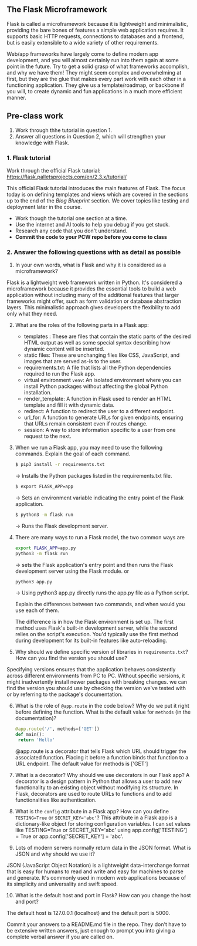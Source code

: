 ## The Flask Microframework

Flask is called a microframework because it is lightweight and minimalistic,
providing the bare bones of features a simple web application requires. It
supports basic HTTP requests, connections to databases and a frontend, but
is easily extensible to a wide variety of other requirements.

Web/app frameworks have largely come to define modern app development, and you
will almost certainly run into them again at some point in the future. Try to
get a solid grasp of what frameworks accomplish, and why we have them! They
might seem complex and overwhelming at first, but they are the glue that makes
every part work with each other in a functioning application. They give us a
template/roadmap, or backbone if you will, to create dynamic and fun
applications in a much more efficient manner.

## Pre-class work

1. Work through thhe tutorial in question 1.
2. Answer all questions in Question 2, which will strengthen your knowledge with Flask.

### 1. Flask tutorial

Work through the official Flask tutorial:
https://flask.palletsprojects.com/en/2.3.x/tutorial/

This official Flask tutorial introduces the main features of Flask.
The focus today is on defining templates and views which are covered in the sections up
to the end of the _Blog Blueprint_ section. We cover topics like testing and deployment
later in the course.

- Work though the tutorial one section at a time.
- Use the internet and AI tools to help you debug if you get stuck.
- Research any code that you don't understand.
- **Commit the code to your PCW repo before you come to class**

### 2. Answer the following questions with as detail as possible

1. In your own words, what is Flask and why it is considered as a microframework?

Flask is a lightweight web framework written in Python. It's considered a microframework because it provides the essential tools to build a web application without including many of the additional features that larger frameworks might offer, such as form validation or database abstraction layers. This minimalistic approach gives developers the flexibility to add only what they need.

2. What are the roles of the following parts in a Flask app:

   - templates : These are files that contain the static parts of the desired HTML output as well as some special syntax describing how dynamic content will be inserted.
   - static files: These are unchanging files like CSS, JavaScript, and images that are served as-is to the user.
   - requirements.txt: A file that lists all the Python dependencies required to run the Flask app.
   - virtual environment `venv`: An isolated environment where you can install Python packages without affecting the global Python installation.
   - render_template: A function in Flask used to render an HTML template and fill it with dynamic data.
   - redirect: A function to redirect the user to a different endpoint.
   - url_for: A function to generate URLs for given endpoints, ensuring that URLs remain consistent even if routes change.
   - session: A way to store information specific to a user from one request to the next.

3. When we run a Flask app, you may need to use the following commands. Explain the goal of each command.

   ```bash
   $ pip3 install -r requirements.txt
   ```

   -> Installs the Python packages listed in the requirements.txt file.

   ```bash
   $ export FLASK_APP=app
   ```

   -> Sets an environment variable indicating the entry point of the Flask application.

   ```bash
   $ python3 -m flask run
   ```

   -> Runs the Flask development server.

4. There are many ways to run a Flask model, the two common ways are

   ```bash
   export FLASK_APP=app.py
   python3 -m flask run
   ```

   -> sets the Flask application's entry point and then runs the Flask development server using the Flask module.
   or

   ```bash
   python3 app.py
   ```

   -> Using python3 app.py directly runs the app.py file as a Python script.

   Explain the differences between two commands, and when would you use each of them.

   The difference is in how the Flask environment is set up. The first method uses Flask's built-in development server, while the second relies on the script's execution. You'd typically use the first method during development for its built-in features like auto-reloading.

5. Why should we define specific version of libraries in `requirements.txt`? How can you find the version you should use?

Specifying versions ensures that the application behaves consistently across different environments from PC to PC. Without specific versions, it might inadvertently install newer packages with breaking changes. we can find the version you should use by checking the version we've tested with or by referring to the package's documentation.

6. What is the role of `@app.route` in the code below? Why do we put it right before defining the function. What is the default value for `methods` (in the documentation)?

   ```python
   @app.route('/', methods=['GET'])
   def main():
   	return 'Hello'
   ```

   @app.route is a decorator that tells Flask which URL should trigger the associated function. Placing it before a function binds that function to a URL endpoint. The default value for methods is ['GET']

7. What is a decorator? Why should we use decorators in our Flask app?
   A decorator is a design pattern in Python that allows a user to add new functionality to an existing object without modifying its structure. In Flask, decorators are used to route URLs to functions and to add functionalities like authentication.

8. What is the `config` attribute in a Flask app? How can you define `TESTING=True` or `SECRET_KEY='abc'`?
   This attribute in a Flask app is a dictionary-like object for storing configuration variables. I can set values like TESTING=True or SECRET_KEY='abc' using app.config['TESTING'] = True or app.config['SECRET_KEY'] = 'abc'.

9. Lots of modern servers normally return data in the JSON format. What is JSON and why should we use it?

JSON (JavaScript Object Notation) is a lightweight data-interchange format that is easy for humans to read and write and easy for machines to parse and generate. It's commonly used in modern web applications because of its simplicity and universality and swift speed.

10. What is the default host and port in Flask? How can you change the host and port?

The default host is 127.0.0.1 (localhost) and the default port is 5000.

Commit your answers to a README.md file in the repo. They don't have to be extensive written answers, just enough to prompt you into giving a complete verbal answer if you are called on.
